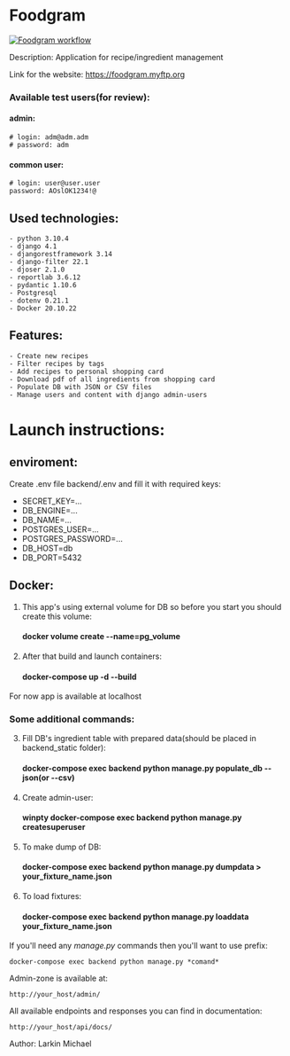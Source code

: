 # Foodgram
[![Foodgram workflow](https://github.com/IhateChoosingNickNames/foodgram-project-react/actions/workflows/foodgram_workflow.yml/badge.svg)](https://github.com/IhateChoosingNickNames/foodgram-project-react/actions/workflows/foodgram_workflow.yml)

Description: Application for recipe/ingredient management

Link for the website: https://foodgram.myftp.org


### Available test users(for review):
#### admin:
    # login: adm@adm.adm
    # password: adm
#### common user:
    # login: user@user.user
    password: AOslOK1234!@

Used technologies:
-
    - python 3.10.4
    - django 4.1
    - djangorestframework 3.14
    - django-filter 22.1
    - djoser 2.1.0
    - reportlab 3.6.12
    - pydantic 1.10.6
    - Postgresql
    - dotenv 0.21.1
    - Docker 20.10.22


Features:
-
    - Create new recipes
    - Filter recipes by tags
    - Add recipes to personal shopping card
    - Download pdf of all ingredients from shopping card
    - Populate DB with JSON or CSV files
    - Manage users and content with django admin-users


# Launch instructions:

## enviroment:
Create .env file backend/.env and fill it with required keys:
- SECRET_KEY=...
- DB_ENGINE=...
- DB_NAME=...
- POSTGRES_USER=...
- POSTGRES_PASSWORD=...
- DB_HOST=db
- DB_PORT=5432

## Docker:
1. This app's using external volume for DB so before you start you should create this volume:
    #### docker volume create --name=pg_volume
2. After that build and launch containers:
    #### docker-compose up -d --build
For now app is available at localhost

### Some additional commands: 
3. Fill DB's ingredient table with prepared data(should be placed in backend_static folder):
    #### docker-compose exec backend python manage.py populate_db --json(or --csv)
4. Create admin-user:
    #### winpty docker-compose exec backend python manage.py createsuperuser
5. To make dump of DB:
    #### docker-compose exec backend python manage.py dumpdata > your_fixture_name.json
6. To load fixtures:
    #### docker-compose exec backend python manage.py loaddata your_fixture_name.json

If you'll need any *manage.py* commands then you'll want to use prefix:

    docker-compose exec backend python manage.py *comand*

Admin-zone is available at:

    http://your_host/admin/

All available endpoints and responses you can find in documentation:

    http://your_host/api/docs/

Author: Larkin Michael